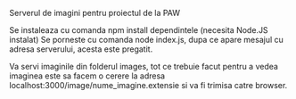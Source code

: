 Serverul de imagini pentru proiectul de la PAW

Se instaleaza cu comanda npm install dependintele (necesita Node.JS instalat)
Se porneste cu comanda node index.js, dupa ce apare mesajul cu adresa serverului, acesta este pregatit.

Va servi imaginile din folderul images, tot ce trebuie facut pentru a vedea imaginea este sa facem o cerere la adresa localhost:3000/image/nume_imagine.extensie si va fi trimisa catre browser.
